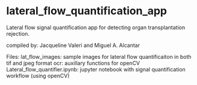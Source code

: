# lateral_flow_quantification_app

Lateral flow signal quantification app for detecting organ transplantation rejection.

compiled by: Jacqueline Valeri and Miguel A. Alcantar

Files:
lat_flow_images: sample images for lateral flow quantificaiton in both tif and jpeg format
ocr: auxillary functions for openCV
Lateral_flow_quantifier.ipynb: jupyter notebook with signal quantification workflow (using openCV)
